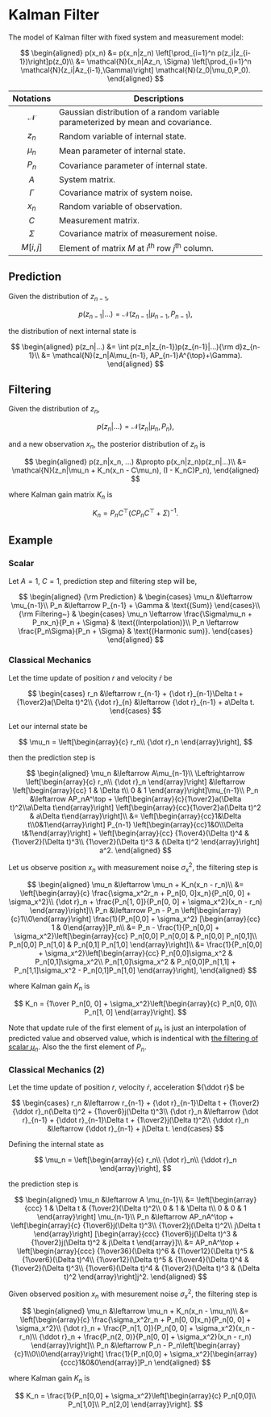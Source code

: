 # Kalman Filter

The model of Kalman filter with fixed system and measurement model:

$$
\begin{aligned}
p(x_n) &= p(x_n|z_n) \left[\prod_{i=1}^n p(z_i|z_{i-1})\right]p(z_0)\\
&= \mathcal{N}(x_n|Az_n, \Sigma)
    \left[\prod_{i=1}^n \mathcal{N}(z_i|Az_{i-1},\Gamma)\right]
    \mathcal{N}(z_0|\mu_0,P_0).
\end{aligned}
$$

|Notations   |Descriptions   |
|:-:|---|
|$\mathcal{N}$| Gaussian distribution of a random variable parameterized by mean and covariance.|
|$z_n$ | Random variable of internal state.  |
|$\mu_n$| Mean parameter of internal state.|
|$P_n$|Covariance parameter of internal state.|
|$A$| System matrix. |
|$\Gamma$|Covariance matrix of system noise.|
|$x_n$|Random variable of observation.|
|$C$|Measurement matrix.|
|$\Sigma$|Covariance matrix of measurement noise.|
|$M[i,j]$|Element of matrix $M$ at $i^\text{th}$ row $j^\text{th}$ column.|

## Prediction

Given the distribution of $z_{n-1}$,

$$
p(z_{n-1}|...) = \mathcal{N}(z_{n-1}|\mu_{n-1}, P_{n-1}),
$$

the distribution of next internal state is

$$
\begin{aligned}
p(z_n|...) &= \int p(z_n|z_{n-1})p(z_{n-1}|...){\rm d}z_{n-1}\\
&= \mathcal{N}(z_n|A\mu_{n-1}, AP_{n-1}A^{\top}+\Gamma).
\end{aligned}
$$

## Filtering

Given the distribution of $z_n$,

$$
p(z_n|...) = \mathcal{N}(z_n|\mu_n, P_n),
$$

and a new observation $x_n$, the posterior distribution of $z_n$ is

$$
\begin{aligned}
p(z_n|x_n, ...) &\propto p(x_n|z_n)p(z_n|...)\\
&= \mathcal{N}(z_n|\mu_n + K_n(x_n - C\mu_n), (I - K_nC)P_n),
\end{aligned}
$$

where Kalman gain matrix $K_n$ is

$$
K_n = P_nC^\top(CP_nC^\top + \Sigma)^{-1}.
$$

## Example

### Scalar

Let $A = 1$, $C=1$, prediction step and filtering step will be,

$$
\begin{aligned}
    {\rm Prediction} & \begin{cases}
        \mu_n &\leftarrow \mu_{n-1}\\
        P_n &\leftarrow P_{n-1} + \Gamma & \text{(Sum)}
    \end{cases}\\
    {\rm Filtering~} & \begin{cases}
        \mu_n \leftarrow \frac{\Sigma\mu_n + P_nx_n}{P_n + \Sigma} & \text{(Interpolation)}\\
        P_n \leftarrow \frac{P_n\Sigma}{P_n + \Sigma} & \text{(Harmonic sum)}.
    \end{cases}
\end{aligned}
$$

### Classical Mechanics

Let the time update of position $r$ and velocity ${\dot r}$ be

$$
\begin{cases}
    r_n &\leftarrow r_{n-1} + {\dot r}_{n-1}\Delta t + {1\over2}a(\Delta t)^2\\
    {\dot r}_{n} &\leftarrow {\dot r}_{n-1} + a\Delta t.
\end{cases}
$$

Let our internal state be

$$
\mu_n = \left[\begin{array}{c}
    r_n\\
    {\dot r}_n
\end{array}\right],
$$

then the prediction step is

$$
\begin{aligned}
\mu_n &\leftarrow A\mu_{n-1}\\
\Leftrightarrow
\left[\begin{array}{c}
    r_n\\
    {\dot r}_n
\end{array}\right]
&\leftarrow
\left[\begin{array}{cc}
    1 & \Delta t\\
    0 & 1
\end{array}\right]\mu_{n-1}\\
P_n &\leftarrow AP_nA^\top +
    \left[\begin{array}{c}{1\over2}a(\Delta t)^2\\a\Delta t\end{array}\right]
    \left[\begin{array}{cc}{1\over2}a(\Delta t)^2 & a\Delta t\end{array}\right]\\
    &= \left[\begin{array}{cc}1&\Delta t\\0&1\end{array}\right]
    P_{n-1} \left[\begin{array}{cc}1&0\\\Delta t&1\end{array}\right]
    + \left[\begin{array}{cc}
        {1\over4}(\Delta t)^4 & {1\over2}(\Delta t)^3\\
        {1\over2}(\Delta t)^3 & (\Delta t)^2
    \end{array}\right] a^2.
\end{aligned}
$$

Let us observe position $x_n$ with measurement noise $\sigma_x^2$, the filtering step is

$$
\begin{aligned}
\mu_n &\leftarrow \mu_n + K_n(x_n - r_n)\\
    &= \left[\begin{array}{c}
    \frac{\sigma_x^2r_n + P_n[0, 0]x_n}{P_n[0, 0] + \sigma_x^2}\\
    {\dot r}_n + \frac{P_n[1, 0]}{P_n[0, 0] + \sigma_x^2}(x_n - r_n)
    \end{array}\right]\\
P_n &\leftarrow P_n
    - P_n \left[\begin{array}{c}1\\0\end{array}\right]
    \frac{1}{P_n[0,0] + \sigma_x^2}
    [\begin{array}{cc} 1 & 0\end{array}]P_n\\
    &= P_n - \frac{1}{P_n[0,0] + \sigma_x^2}\left[\begin{array}{cc}
        P_n[0,0] P_n[0,0] & P_n[0,0] P_n[0,1]\\
        P_n[0,0] P_n[1,0] & P_n[0,1] P_n[1,0]
    \end{array}\right]\\
    &= \frac{1}{P_n[0,0] + \sigma_x^2}\left[\begin{array}{cc}
        P_n[0,0]\sigma_x^2 & P_n[0,1]\sigma_x^2\\
        P_n[1,0]\sigma_x^2 & P_n[0,0]P_n[1,1] + P_n[1,1]\sigma_x^2 - P_n[0,1]P_n[1,0]
    \end{array}\right],
\end{aligned}
$$

where Kalman gain $K_n$ is

$$
K_n = {1\over P_n[0, 0] + \sigma_x^2}\left[\begin{array}{c}
    P_n[0, 0]\\
    P_n[1, 0]
\end{array}\right].
$$

Note that update rule of the first element of $\mu_n$ is just an interpolation of predicted value and observed value, which is indentical with [the filtering of scalar $\mu_n$](kalman.md#scalar). Also the the first element of $P_n$.

### Classical Mechanics (2)

Let the time update of position $r$, velocity ${\dot r}$, acceleration ${\ddot r}$ be

$$
\begin{cases}
    r_n &\leftarrow r_{n-1} + {\dot r}_{n-1}\Delta t + {1\over2}{\ddot r}_n(\Delta t)^2 + {1\over6}j(\Delta t)^3\\
    {\dot r}_n &\leftarrow {\dot r}_{n-1} + {\ddot r}_{n-1}\Delta t + {1\over2}j(\Delta t)^2\\
    {\ddot r}_n &\leftarrow {\ddot r}_{n-1} + j\Delta t.
\end{cases}
$$

Defining the internal state as

$$
\mu_n = \left[\begin{array}{c}
    r_n\\
    {\dot r}_n\\
    {\ddot r}_n
\end{array}\right],
$$

the prediction step is

$$
\begin{aligned}
    \mu_n &\leftarrow A \mu_{n-1}\\
    &= \left[\begin{array}{ccc}
        1 & \Delta t & {1\over2}(\Delta t)^2\\
        0 & 1 & \Delta t\\
        0 & 0 & 1
    \end{array}\right] \mu_{n-1}\\
    P_n &\leftarrow AP_nA^\top + \left[\begin{array}{c}
        {1\over6}j(\Delta t)^3\\
        {1\over2}j(\Delta t)^2\\
        j\Delta t
    \end{array}\right]
    [\begin{array}{ccc}
        {1\over6}j(\Delta t)^3
        & {1\over2}j(\Delta t)^2
        & j\Delta t
    \end{array}]\\
    &= AP_nA^\top + \left[\begin{array}{ccc}
        {1\over36}(\Delta t)^6 & {1\over12}(\Delta t)^5 & {1\over6}(\Delta t)^4\\
        {1\over12}(\Delta t)^5 & {1\over4}(\Delta t)^4 & {1\over2}(\Delta t)^3\\
        {1\over6}(\Delta t)^4 & {1\over2}(\Delta t)^3 & (\Delta t)^2
    \end{array}\right]j^2.
\end{aligned}
$$

Given observed position $x_n$ with mesurement noise $\sigma_x^2$, the filtering step is

$$
\begin{aligned}
    \mu_n &\leftarrow \mu_n + K_n(x_n - \mu_n)\\
    &= \left[\begin{array}{c}
    \frac{\sigma_x^2r_n + P_n[0, 0]x_n}{P_n[0, 0] + \sigma_x^2}\\
    {\dot r}_n + \frac{P_n[1, 0]}{P_n[0, 0] + \sigma_x^2}(x_n - r_n)\\
    {\ddot r}_n + \frac{P_n(2, 0)}{P_n[0, 0] + \sigma_x^2}(x_n - r_n)
    \end{array}\right]\\
    P_n &\leftarrow P_n - P_n\left[\begin{array}{c}1\\0\\0\end{array}\right]
        \frac{1}{P_n[0,0] + \sigma_x^2}[\begin{array}{ccc}1&0&0\end{array}]P_n
\end{aligned}
$$

where Kalman gain $K_n$ is

$$
K_n = \frac{1}{P_n[0,0] + \sigma_x^2}\left[\begin{array}{c}
    P_n[0,0]\\
    P_n[1,0]\\
    P_n[2,0]
\end{array}\right].
$$

